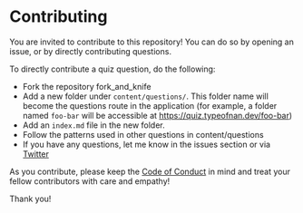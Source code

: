 # Contributing

You are invited to contribute to this repository! You can do so by opening an issue, or by directly contributing questions.

To directly contribute a quiz question, do the following:

- Fork the repository fork_and_knife
- Add a new folder under `content/questions/`. This folder name will become the questions route in the application (for example, a folder named `foo-bar` will be accessible at https://quiz.typeofnan.dev/foo-bar)
- Add an `index.md` file in the new folder.
- Follow the patterns used in other questions in content/questions
- If you have any questions, let me know in the issues section or via [Twitter](https://twitter.com/nas5w)

As you contribute, please keep the [Code of Conduct](./CODE_OF_CONDUCT.md) in mind and treat your fellow contributors with care and empathy!

Thank you!
